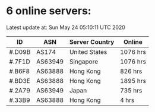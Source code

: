 # 6 online servers:

Latest update at: Sun May 24 05:10:11 UTC 2020

| ID | ASN | Server Country | Online |
| -- | --- | -------------- | ------ |
| #.D09B | AS174 | United States | 1076 hrs |
| #.7F1D | AS63949 | Singapore | 1076 hrs |
| #.B6F8 | AS63888 | Hong Kong | 826 hrs |
| #.BD3E | AS63888 | Hong Kong | 1895 hrs |
| #.2A79 | AS63949 | Japan | 735 hrs |
| #.33B9 | AS63888 | Hong Kong | 4 hrs |

